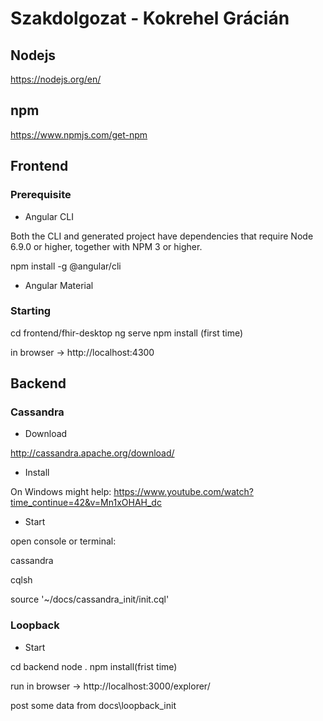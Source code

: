 # Szakdolgozat - Kokrehel Grácián

## Nodejs
https://nodejs.org/en/

## npm
https://www.npmjs.com/get-npm

## Frontend
### Prerequisite

- Angular CLI

Both the CLI and generated project have dependencies that require Node 6.9.0 or higher, together with NPM 3 or higher.

 npm install -g @angular/cli

- Angular Material

### Starting

 cd frontend/fhir-desktop
 ng serve
 npm install (first time)
 
in browser -> http://localhost:4300

## Backend
### Cassandra

- Download

http://cassandra.apache.org/download/

- Install

On Windows might help: https://www.youtube.com/watch?time_continue=42&v=Mn1xOHAH_dc

- Start

open console or terminal:

 cassandra
 
 cqlsh
 
 source '~/docs/cassandra_init/init.cql'

### Loopback

- Start

 cd backend
 node .
 npm install(frist time)

run in browser -> http://localhost:3000/explorer/

post some data from docs\loopback_init


